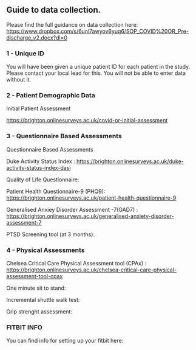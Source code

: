 ## Guide to data collection. 
Please find the full guidance on data collection here: <https://www.dropbox.com/s/6unl7awyov6yuq6/SOP_COVID%20OR_Pre-discharge_v2.docx?dl=0>


### 1 - Unique ID

You will have been given a unique patient ID for each patient in the study. 
Please contact your local lead for this. You will not be able to enter data without it. 

### 2 - Patient Demographic Data

Initial Patient Assessment 

<https://brighton.onlinesurveys.ac.uk/covid-or-initial-assessment>

### 3 - Questionnaire Based Assessments 

Questionnaire Based Assessments

Duke Activity Status Index : https://brighton.onlinesurveys.ac.uk/duke-activity-status-index-dasi

Quality of Life Questionnaire:

Patient Health Questionnaire-9 (PHQ9): https://brighton.onlinesurveys.ac.uk/patient-health-questionnaire-9

Generalised Anxiey Disorder Assessment -7(GAD7) :	https://brighton.onlinesurveys.ac.uk/generalised-anxiety-disorder-assessment-7

PTSD Screening tool (at 3 months): 

### 4 - Physical Assessments

Chelsea Critical Care Physical Assessment tool (CPAx) : https://brighton.onlinesurveys.ac.uk/chelsea-critical-care-physical-assessment-tool-cpax

One minute sit to stand: 

Incremental shuttle walk test: 

Grip strenght assessment:


### FITBIT INFO

You can find info for setting up your fitbit here: 

 
